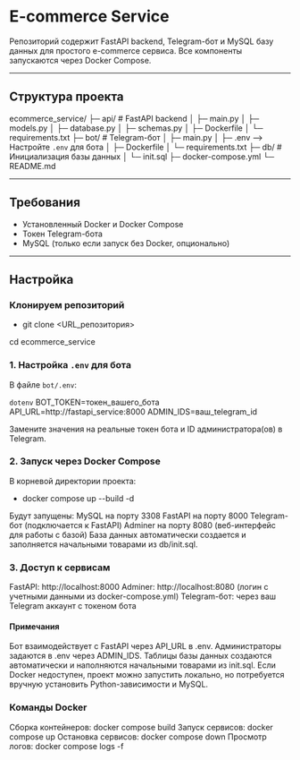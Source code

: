 # E-commerce Service

Репозиторий содержит FastAPI backend, Telegram-бот и MySQL базу данных для простого e-commerce сервиса. Все компоненты запускаются через Docker Compose.

---

## Структура проекта
ecommerce_service/
├─ api/ # FastAPI backend
│ ├─ main.py
│ ├─ models.py
│ ├─ database.py
│ ├─ schemas.py
│ ├─ Dockerfile
│ └─ requirements.txt
├─ bot/ # Telegram-бот
│ ├─ main.py
│ ├─ .env      -->  Настройте `.env` для бота
│ ├─ Dockerfile
│ └─ requirements.txt
├─ db/ # Инициализация базы данных
│ └─ init.sql
├─ docker-compose.yml
└─ README.md

---

## Требования

- Установленный Docker и Docker Compose
- Токен Telegram-бота
- MySQL (только если запуск без Docker, опционально)

---

## Настройка
### Клонируем репозиторий
- git clone <URL_репозитория>

cd ecommerce_service

### 1. Настройка `.env` для бота

В файле `bot/.env`:

```dotenv```
BOT_TOKEN=токен_вашего_бота
API_URL=http://fastapi_service:8000
ADMIN_IDS=ваш_telegram_id

Замените значения на реальные токен бота и ID администратора(ов) в Telegram.

### 2. Запуск через Docker Compose

В корневой директории проекта:

- docker compose up --build -d

Будут запущены:
MySQL на порту 3308
FastAPI на порту 8000
Telegram-бот (подключается к FastAPI)
Adminer на порту 8080 (веб-интерфейс для работы с базой)
База данных автоматически создается и заполняется начальными товарами из db/init.sql.

### 3. Доступ к сервисам

FastAPI: http://localhost:8000
Adminer: http://localhost:8080 (логин с учетными данными из docker-compose.yml)
Telegram-бот: через ваш Telegram аккаунт с токеном бота

#### Примечания

Бот взаимодействует с FastAPI через API_URL в .env.
Администраторы задаются в .env через ADMIN_IDS.
Таблицы базы данных создаются автоматически и наполняются начальными товарами из init.sql.
Если Docker недоступен, проект можно запустить локально, но потребуется вручную установить Python-зависимости и MySQL.

### Команды Docker

Сборка контейнеров: docker compose build
Запуск сервисов: docker compose up
Остановка сервисов: docker compose down
Просмотр логов: docker compose logs -f
